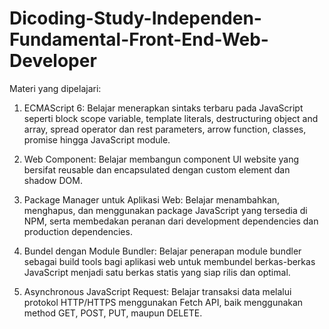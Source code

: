 # Dicoding-Study-Independen-Fundamental-Front-End-Web-Developer

Materi yang dipelajari:

1. ECMAScript 6: Belajar menerapkan sintaks terbaru pada JavaScript seperti block scope variable, template literals, destructuring object and array, spread operator dan rest parameters, arrow function, classes, promise hingga JavaScript module.

2. Web Component: Belajar membangun component UI website yang bersifat reusable dan encapsulated dengan custom element dan shadow DOM.

3. Package Manager untuk Aplikasi Web: Belajar menambahkan, menghapus, dan menggunakan package JavaScript yang tersedia di NPM, serta membedakan peranan dari development dependencies dan production dependencies.

4. Bundel dengan Module Bundler: Belajar penerapan module bundler sebagai build tools bagi aplikasi web untuk membundel berkas-berkas JavaScript menjadi satu berkas statis yang siap rilis dan optimal.
 
5. Asynchronous JavaScript Request: Belajar transaksi data melalui protokol HTTP/HTTPS menggunakan Fetch API, baik menggunakan method GET, POST, PUT, maupun DELETE.
